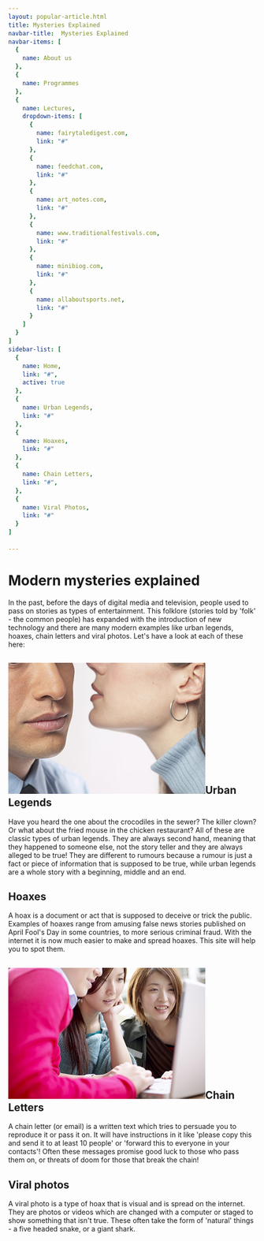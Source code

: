 ```yaml
---
layout: popular-article.html
title: Mysteries Explained
navbar-title:  Mysteries Explained
navbar-items: [
  {
    name: About us
  },
  {
    name: Programmes
  },
  {
    name: Lectures,
    dropdown-items: [
      {
        name: fairytaledigest.com,
        link: "#"
      },
      {
        name: feedchat.com,
        link: "#"
      },
      {
        name: art_notes.com,
        link: "#"
      },
      {
        name: www.traditionalfestivals.com,
        link: "#"
      },
      {
        name: minibiog.com,
        link: "#"
      },
      {
        name: allaboutsports.net,
        link: "#"
      }
    ]
  }
]
sidebar-list: [
  {
    name: Home,
    link: "#",
    active: true 
  },
  {
    name: Urban Legends,
    link: "#"
  },
  {
    name: Hoaxes,
    link: "#"
  },
  {
    name: Chain Letters,
    link: "#",
  },
  {
    name: Viral Photos,
    link: "#"
  }
]

---
```


# Modern mysteries explained

In the past, before the days of digital media and television, people used to pass on stories as types of entertainment. This folklore (stories told by 'folk' - the common people) has expanded with the introduction of new technology and there are many modern examples like urban legends, hoaxes, chain letters and viral photos. Let's have a look at each of these here:

## ![](../../assets/images/mysteries-explained-img07.jpg)Urban Legends

Have you heard the one about the crocodiles in the sewer? The killer clown? Or what about the fried mouse in the chicken restaurant? All of these are classic types of urban legends. They are always second hand, meaning that they happened to someone else, not the story teller and they are always alleged to be true! They are different to rumours because a rumour is just a fact or piece of information that is supposed to be true, while urban legends are a whole story with a beginning, middle and an end.

## Hoaxes

A hoax is a document or act that is supposed to deceive or trick the public. Examples of hoaxes range from amusing false news stories published on April Fool's Day in some countries, to more serious criminal fraud. With the internet it is now much easier to make and spread hoaxes. This site will help you to spot them.

## ![](../../assets/images/mysteries-explained-img02.jpg)Chain Letters

A chain letter (or email) is a written text which tries to persuade you to reproduce it or pass it on. It will have instructions in it like 'please copy this and send it to at least 10 people' or 'forward this to everyone in your contacts'! Often these messages promise good luck to those who pass them on, or threats of doom for those that break the chain!

## Viral photos

A viral photo is a type of hoax that is visual and is spread on the internet. They are photos or videos which are changed with a computer or staged to show something that isn't true. These often take the form of 'natural' things - a five headed snake, or a giant shark.
